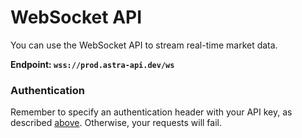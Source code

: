 # WebSocket API

<!-- Default `content-Type`: `application/json` -->

<!-- The WebSocket endpoint is available without authentication. Once the socket is connected, you can subscribe to a channel by sending a `Subscription` message, detailed in Schema. -->

You can use the WebSocket API to stream real-time market data.

**Endpoint: `wss://prod.astra-api.dev/ws`**

### Authentication

Remember to specify an authentication header with your API key, as described [above](#3-send-your-first-request). Otherwise, your requests will fail.
